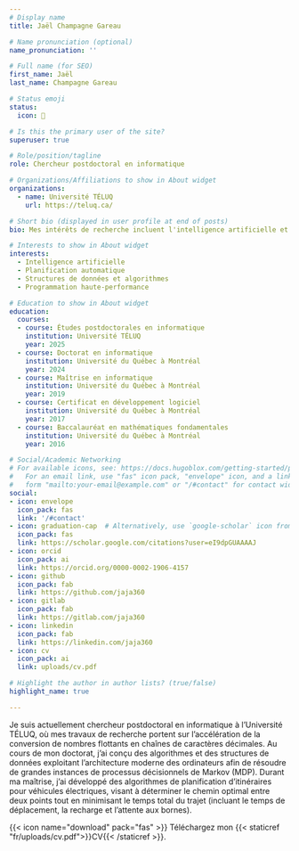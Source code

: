 ```yaml
---
# Display name
title: Jaël Champagne Gareau

# Name pronunciation (optional)
name_pronunciation: ''

# Full name (for SEO)
first_name: Jaël
last_name: Champagne Gareau

# Status emoji
status:
  icon: 💾

# Is this the primary user of the site?
superuser: true

# Role/position/tagline
role: Chercheur postdoctoral en informatique

# Organizations/Affiliations to show in About widget
organizations:
  - name: Université TÉLUQ
    url: https://teluq.ca/

# Short bio (displayed in user profile at end of posts)
bio: Mes intérêts de recherche incluent l'intelligence artificielle et l'exploitation de l'architecture moderne des ordinateurs lors de la conception et de l'implémentation d'algorithmes et de structures de données.

# Interests to show in About widget
interests:
  - Intelligence artificielle
  - Planification automatique
  - Structures de données et algorithmes
  - Programmation haute-performance

# Education to show in About widget
education:
  courses:
  - course: Études postdoctorales en informatique
    institution: Université TÉLUQ
    year: 2025
  - course: Doctorat en informatique
    institution: Université du Québec à Montréal
    year: 2024
  - course: Maîtrise en informatique
    institution: Université du Québec à Montréal
    year: 2019
  - course: Certificat en développement logiciel
    institution: Université du Québec à Montréal
    year: 2017
  - course: Baccalauréat en mathématiques fondamentales
    institution: Université du Québec à Montréal
    year: 2016

# Social/Academic Networking
# For available icons, see: https://docs.hugoblox.com/getting-started/page-builder/#icons
#   For an email link, use "fas" icon pack, "envelope" icon, and a link in the
#   form "mailto:your-email@example.com" or "/#contact" for contact widget.
social:
- icon: envelope
  icon_pack: fas
  link: '/#contact'
- icon: graduation-cap  # Alternatively, use `google-scholar` icon from `ai` icon pack
  icon_pack: fas
  link: https://scholar.google.com/citations?user=eI9dpGUAAAAJ
- icon: orcid
  icon_pack: ai
  link: https://orcid.org/0000-0002-1906-4157
- icon: github
  icon_pack: fab
  link: https://github.com/jaja360
- icon: gitlab
  icon_pack: fab
  link: https://gitlab.com/jaja360
- icon: linkedin
  icon_pack: fab
  link: https://linkedin.com/jaja360
- icon: cv
  icon_pack: ai
  link: uploads/cv.pdf

# Highlight the author in author lists? (true/false)
highlight_name: true

---
```


Je suis actuellement chercheur postdoctoral en informatique à l’Université
TÉLUQ, où mes travaux de recherche portent sur l’accélération de la conversion
de nombres flottants en chaînes de caractères décimales. Au cours de mon
doctorat, j’ai conçu des algorithmes et des structures de données exploitant
l’architecture moderne des ordinateurs afin de résoudre de grandes instances de
processus décisionnels de Markov (MDP). Durant ma maîtrise, j’ai développé des
algorithmes de planification d’itinéraires pour véhicules électriques, visant à
déterminer le chemin optimal entre deux points tout en minimisant le temps total
du trajet (incluant le temps de déplacement, la recharge et l’attente aux bornes).

{{< icon name="download" pack="fas" >}} Téléchargez mon {{< staticref "fr/uploads/cv.pdf">}}CV{{< /staticref >}}.
